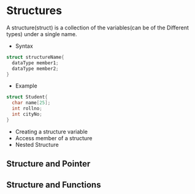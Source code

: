 # Structures

A structure(struct) is a collection of the variables(can be of the Different types) under a single name.

- Syntax

```cpp
struct structureName{
  dataType member1;
  dataType member2;
}
```

- Example

```cpp
struct Student{
  char name[25];
  int rollno;
  int cityNo;
}
```

- Creating a structure variable
- Access member of a structure
- Nested Structure

## Structure and Pointer

## Structure and Functions
